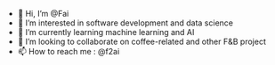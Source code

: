 - 👋 Hi, I’m @Fai
- 👀 I’m interested in software development and data science
- 🌱 I’m currently learning machine learning and AI
- 💞️ I’m looking to collaborate on coffee-related and other F&B project
- 📫 How to reach me : @f2ai

<!---
Fai/Fai is a ✨ special ✨ repository because its `README.md` (this file) appears on your GitHub profile.
You can click the Preview link to take a look at your changes.
--->
